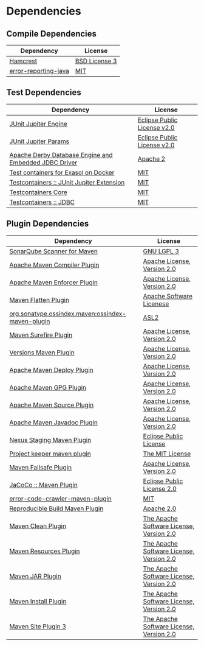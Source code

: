 <!-- @formatter:off -->
# Dependencies

## Compile Dependencies

| Dependency                | License            |
| ------------------------- | ------------------ |
| [Hamcrest][0]             | [BSD License 3][1] |
| [error-reporting-java][2] | [MIT][3]           |

## Test Dependencies

| Dependency                                                 | License                          |
| ---------------------------------------------------------- | -------------------------------- |
| [JUnit Jupiter Engine][4]                                  | [Eclipse Public License v2.0][5] |
| [JUnit Jupiter Params][4]                                  | [Eclipse Public License v2.0][5] |
| [Apache Derby Database Engine and Embedded JDBC Driver][6] | [Apache 2][7]                    |
| [Test containers for Exasol on Docker][8]                  | [MIT][3]                         |
| [Testcontainers :: JUnit Jupiter Extension][9]             | [MIT][10]                        |
| [Testcontainers Core][9]                                   | [MIT][10]                        |
| [Testcontainers :: JDBC][9]                                | [MIT][10]                        |

## Plugin Dependencies

| Dependency                                              | License                                       |
| ------------------------------------------------------- | --------------------------------------------- |
| [SonarQube Scanner for Maven][11]                       | [GNU LGPL 3][12]                              |
| [Apache Maven Compiler Plugin][13]                      | [Apache License, Version 2.0][14]             |
| [Apache Maven Enforcer Plugin][15]                      | [Apache License, Version 2.0][14]             |
| [Maven Flatten Plugin][16]                              | [Apache Software Licenese][7]                 |
| [org.sonatype.ossindex.maven:ossindex-maven-plugin][17] | [ASL2][7]                                     |
| [Maven Surefire Plugin][18]                             | [Apache License, Version 2.0][14]             |
| [Versions Maven Plugin][19]                             | [Apache License, Version 2.0][14]             |
| [Apache Maven Deploy Plugin][20]                        | [Apache License, Version 2.0][14]             |
| [Apache Maven GPG Plugin][21]                           | [Apache License, Version 2.0][7]              |
| [Apache Maven Source Plugin][22]                        | [Apache License, Version 2.0][14]             |
| [Apache Maven Javadoc Plugin][23]                       | [Apache License, Version 2.0][14]             |
| [Nexus Staging Maven Plugin][24]                        | [Eclipse Public License][25]                  |
| [Project keeper maven plugin][26]                       | [The MIT License][27]                         |
| [Maven Failsafe Plugin][28]                             | [Apache License, Version 2.0][14]             |
| [JaCoCo :: Maven Plugin][29]                            | [Eclipse Public License 2.0][30]              |
| [error-code-crawler-maven-plugin][31]                   | [MIT][3]                                      |
| [Reproducible Build Maven Plugin][32]                   | [Apache 2.0][7]                               |
| [Maven Clean Plugin][33]                                | [The Apache Software License, Version 2.0][7] |
| [Maven Resources Plugin][34]                            | [The Apache Software License, Version 2.0][7] |
| [Maven JAR Plugin][35]                                  | [The Apache Software License, Version 2.0][7] |
| [Maven Install Plugin][36]                              | [The Apache Software License, Version 2.0][7] |
| [Maven Site Plugin 3][37]                               | [The Apache Software License, Version 2.0][7] |

[0]: http://hamcrest.org/JavaHamcrest/
[1]: http://opensource.org/licenses/BSD-3-Clause
[2]: https://github.com/exasol/error-reporting-java
[3]: https://opensource.org/licenses/MIT
[4]: https://junit.org/junit5/
[5]: https://www.eclipse.org/legal/epl-v20.html
[6]: http://db.apache.org/derby/
[7]: http://www.apache.org/licenses/LICENSE-2.0.txt
[8]: https://github.com/exasol/exasol-testcontainers
[9]: https://testcontainers.org
[10]: http://opensource.org/licenses/MIT
[11]: http://sonarsource.github.io/sonar-scanner-maven/
[12]: http://www.gnu.org/licenses/lgpl.txt
[13]: https://maven.apache.org/plugins/maven-compiler-plugin/
[14]: https://www.apache.org/licenses/LICENSE-2.0.txt
[15]: https://maven.apache.org/enforcer/maven-enforcer-plugin/
[16]: https://www.mojohaus.org/flatten-maven-plugin/
[17]: https://sonatype.github.io/ossindex-maven/maven-plugin/
[18]: https://maven.apache.org/surefire/maven-surefire-plugin/
[19]: http://www.mojohaus.org/versions-maven-plugin/
[20]: https://maven.apache.org/plugins/maven-deploy-plugin/
[21]: http://maven.apache.org/plugins/maven-gpg-plugin/
[22]: https://maven.apache.org/plugins/maven-source-plugin/
[23]: https://maven.apache.org/plugins/maven-javadoc-plugin/
[24]: http://www.sonatype.com/public-parent/nexus-maven-plugins/nexus-staging/nexus-staging-maven-plugin/
[25]: http://www.eclipse.org/legal/epl-v10.html
[26]: https://github.com/exasol/project-keeper/
[27]: https://github.com/exasol/project-keeper/blob/main/LICENSE
[28]: https://maven.apache.org/surefire/maven-failsafe-plugin/
[29]: https://www.eclemma.org/jacoco/index.html
[30]: https://www.eclipse.org/legal/epl-2.0/
[31]: https://github.com/exasol/error-code-crawler-maven-plugin
[32]: http://zlika.github.io/reproducible-build-maven-plugin
[33]: http://maven.apache.org/plugins/maven-clean-plugin/
[34]: http://maven.apache.org/plugins/maven-resources-plugin/
[35]: http://maven.apache.org/plugins/maven-jar-plugin/
[36]: http://maven.apache.org/plugins/maven-install-plugin/
[37]: http://maven.apache.org/plugins/maven-site-plugin/
